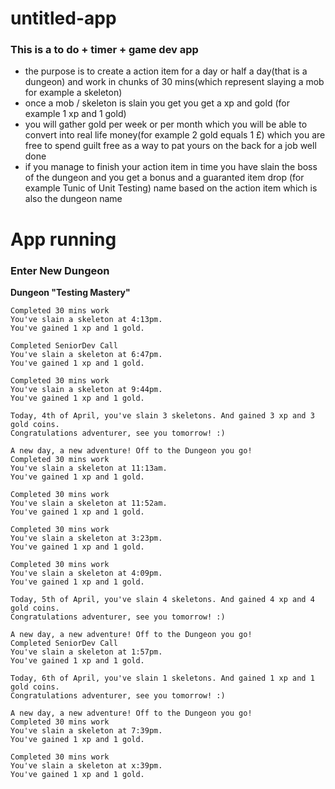 # untitled-app

### This is a to do + timer + game dev app
- the purpose is to create a action item for a day or half a day(that is a dungeon) and work in chunks of 30 mins(which represent slaying a mob for example a skeleton)
- once a mob / skeleton is slain you get you get a xp and gold (for example 1 xp and 1 gold)
- you will gather gold per week or per month which you will be able to convert into real life money(for example 2 gold equals 1 £) which you are free to spend guilt free as a way to pat yours on the back for a job well done
- if you manage to finish your action item in time you have slain the boss of the dungeon and you get a bonus and a guaranted item drop (for example Tunic of Unit Testing) name based on the action item which is also the dungeon name

# App running
### Enter New Dungeon
**Dungeon "Testing Mastery"**

```
Completed 30 mins work
You've slain a skeleton at 4:13pm.  
You've gained 1 xp and 1 gold.

Completed SeniorDev Call
You've slain a skeleton at 6:47pm.  
You've gained 1 xp and 1 gold.

Completed 30 mins work
You've slain a skeleton at 9:44pm.  
You've gained 1 xp and 1 gold.

Today, 4th of April, you've slain 3 skeletons. And gained 3 xp and 3 gold coins.
Congratulations adventurer, see you tomorrow! :)

A new day, a new adventure! Off to the Dungeon you go!
Completed 30 mins work
You've slain a skeleton at 11:13am.  
You've gained 1 xp and 1 gold.

Completed 30 mins work
You've slain a skeleton at 11:52am.  
You've gained 1 xp and 1 gold.

Completed 30 mins work
You've slain a skeleton at 3:23pm.  
You've gained 1 xp and 1 gold.

Completed 30 mins work
You've slain a skeleton at 4:09pm.  
You've gained 1 xp and 1 gold.

Today, 5th of April, you've slain 4 skeletons. And gained 4 xp and 4 gold coins.
Congratulations adventurer, see you tomorrow! :)

A new day, a new adventure! Off to the Dungeon you go!
Completed SeniorDev Call
You've slain a skeleton at 1:57pm.  
You've gained 1 xp and 1 gold.

Today, 6th of April, you've slain 1 skeletons. And gained 1 xp and 1 gold coins.
Congratulations adventurer, see you tomorrow! :)

A new day, a new adventure! Off to the Dungeon you go!
Completed 30 mins work
You've slain a skeleton at 7:39pm.  
You've gained 1 xp and 1 gold.

Completed 30 mins work
You've slain a skeleton at x:39pm.  
You've gained 1 xp and 1 gold.
```
